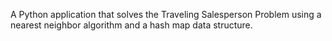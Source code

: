 A Python application that solves the Traveling Salesperson Problem using a nearest neighbor algorithm and a hash map data structure.



